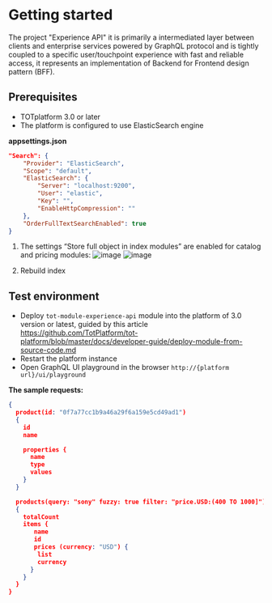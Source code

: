# Getting started
The project "Experience API" it is primarily a intermediated layer between clients and enterprise  services powered by GraphQL protocol and is tightly coupled to a specific user/touchpoint  experience with fast and reliable access, it represents an implementation of Backend for Frontend design pattern (BFF).
## Prerequisites
- TOTplatform 3.0 or later
- The platform is configured to use ElasticSearch engine

**appsettings.json**

```Json
"Search": {
    "Provider": "ElasticSearch",
    "Scope": "default",
    "ElasticSearch": {
        "Server": "localhost:9200",
        "User": "elastic",
        "Key": "",
        "EnableHttpCompression": ""
    },
    "OrderFullTextSearchEnabled": true
}
```

1. The settings “Store full object in index modules” are enabled for catalog and pricing modules:
    ![image](https://user-images.githubusercontent.com/7566324/82232622-29adf380-992f-11ea-8df6-9d08fb0b421a.png)
    ![image](https://user-images.githubusercontent.com/7566324/82232762-5530de00-992f-11ea-8c8c-22766f8fa121.png)

2. Rebuild index

## Test environment

- Deploy `tot-module-experience-api` module into the platform of 3.0 version or latest, guided by this article https://github.com/TotPlatform/tot-platform/blob/master/docs/developer-guide/deploy-module-from-source-code.md
- Restart the platform instance
- Open GraphQL UI playground in the browser `http://{platform url}/ui/playground`

**The sample requests:**

```json
{
  product(id: "0f7a77cc1b9a46a29f6a159e5cd49ad1")
  {
    id
    name

    properties {
      name
      type
      values
    }
  }

  products(query: "sony" fuzzy: true filter: "price.USD:(400 TO 1000]")
  {
    totalCount
    items {
       name
       id
       prices (currency: "USD") {
        list
        currency
      }
    }
  }
}
```
